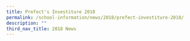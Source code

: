 ```yaml
---
title: Prefect's Investiture 2018
permalink: /school-information/news/2018/prefect-investiture-2018/
description: ""
third_nav_title: 2018 News
---
```

